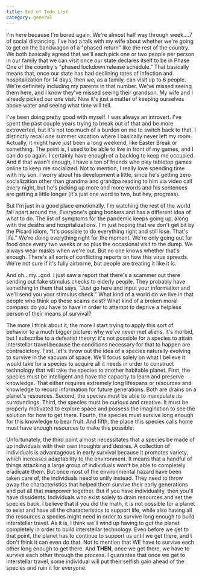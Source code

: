 ```yaml
---
title: End of Todo List
category: general
---
```

I'm here because I'm bored again. We're almost half way through week....7 of social distancing. I've had a talk with my wife about whether we're going to get on the bandwagon of a "phased return" like the rest of the country. We both basically agreed that we'll each pick one or two people per person in our family that we can visit once our state declares itself to be in Phase One of the country's "phased lockdown release schedule." That basically means that, once our state has had declining rates of infection and hospitalization for 14 days, then we, as a family, can visit up to 6 people. We're definitely including my parents in that number. We've missed seeing them here, and I know they've missed seeing their grandson. My wife and I already picked our one visit. Now it's just a matter of keeping ourselves above water and seeing what time will tell.

I've been doing pretty good with myself. I was always an introvert. I've spent the past couple years trying to break out of that and be more extroverted, but it's not too much of a burden on me to switch back to that. I distinctly recall one summer vacation where I basically never left my room. Actually, it might have just been a long weekend, like Easter Break or something. The point is, I used to be able to live in front of my games, and I can do so again. I certainly have enough of a backlog to keep me occupied. And if that wasn't enough, I have a ton of friends who play tabletop games online to keep me socialized. Not to mention, I really love spending time with my son. I worry about his development a little, since he's getting zero socialization other than grandma and grandpa reading to him via video call every night, but he's picking up more and more words and his sentences are getting a little longer (it's just one word to two, but hey, progress).

But I'm just in a good place emotionally. I'm watching the rest of the world fall apart around me. Everyone's going bonkers and has a different idea of what to do. The list of symptoms for the pandemic keeps going up, along with the deaths and hospitalizations. I'm just hoping that we don't get bit by the Picard idiom, "It's possible to do everything right and still lose. That's life." We're doing everything right for the moment. We're only going out for food once every two weeks or so plus the occasional visit to the dump. We always wear masks when we're out. But no one knows whether that's enough. There's all sorts of conflicting reports on how this virus spreads. We're not sure if it's fully airborne, but people are treating it like it is.

And oh...my...god. I just saw a report that there's a scammer out there sending out fake stimulus checks to elderly people. They probably have something in them that says, "Just go here and input your information and we'll send you your stimulus check." What kind of a world do we live in that people who think up these scams exist? What kind of a broken moral compass do you have to have in order to attempt to deprive a helpless person of their means of survival?

The more I think about it, the more I start trying to apply this sort of behavior to a much bigger picture: why we've never met aliens. It's morbid, but I subscribe to a defeatist theory: it's not possible for a species to attain interstellar travel because the conditions necessary for that to happen are contradictory. First, let's throw out the idea of a species naturally evolving to survive in the vacuum of space. We'll focus solely on what I believe it would take for a species to acquire all it needs in order to construct technology that will take the species to another habitable planet. First, the species must be intelligent and have the capacity to learn and preserve knowledge. That either requires extremely long lifespans or resources and knowledge to record information for future generations. Both are drains on a planet's resources. Second, the species must be able to manipulate its surroundings. Third, the species must be curious and creative. It must be properly motivated to explore space and possess the imagination to see the solution for how to get there. Fourth, the species must survive long enough for this knowledge to bear fruit. And fifth, the place this species calls home must have enough resources to make this possible.

Unfortunately, the third point almost necessitates that a species be made of up individuals with their own thoughts and desires. A collection of individuals is advantageous in early survival because it promotes variety, which increases adaptability to the environment. It means that a handful of things attacking a large group of individuals won't be able to completely eradicate them. But once most of the environmental hazard have been taken care of, the individuals need to unify instead. They need to throw away the characteristics that helped them survive their early generations and put all that manpower together. But if you have individuality, then you'll have dissidents. Individuals who exist solely to drain resources and set the species back. I believe that if you did the math, it is not possible for a planet to exist and have all the characteristics to support life, while also having all the resources a species might need in order to survive long enough to build interstellar travel. As it is, I think we'll wind up having to gut the planet completely in order to build interstellar technology. Even before we get to that point, the planet has to continue to support us until we get there, and I don't think it can even do that. Not to mention that WE have to survive each other long enough to get there. And **THEN**, once we get there, we have to survive each other through the process. I guarantee that once we get to interstellar travel, some individual will put their selfish gain ahead of the species and ruin it for everyone.
